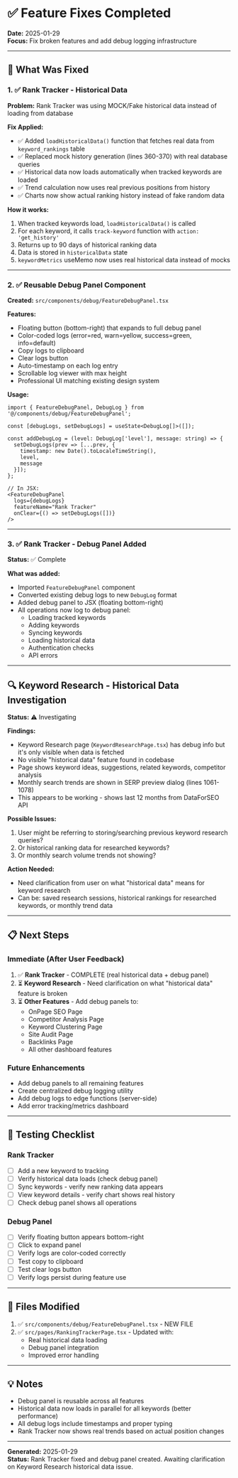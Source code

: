 # ✅ Feature Fixes Completed

**Date:** 2025-01-29  
**Focus:** Fix broken features and add debug logging infrastructure

---

## 🔧 What Was Fixed

### 1. ✅ Rank Tracker - Historical Data
**Problem:** Rank Tracker was using MOCK/Fake historical data instead of loading from database

**Fix Applied:**
- ✅ Added `loadHistoricalData()` function that fetches real data from `keyword_rankings` table
- ✅ Replaced mock history generation (lines 360-370) with real database queries
- ✅ Historical data now loads automatically when tracked keywords are loaded
- ✅ Trend calculation now uses real previous positions from history
- ✅ Charts now show actual ranking history instead of fake random data

**How it works:**
1. When tracked keywords load, `loadHistoricalData()` is called
2. For each keyword, it calls `track-keyword` function with `action: 'get_history'`
3. Returns up to 90 days of historical ranking data
4. Data is stored in `historicalData` state
5. `keywordMetrics` useMemo now uses real historical data instead of mocks

---

### 2. ✅ Reusable Debug Panel Component
**Created:** `src/components/debug/FeatureDebugPanel.tsx`

**Features:**
- Floating button (bottom-right) that expands to full debug panel
- Color-coded logs (error=red, warn=yellow, success=green, info=default)
- Copy logs to clipboard
- Clear logs button
- Auto-timestamp on each log entry
- Scrollable log viewer with max height
- Professional UI matching existing design system

**Usage:**
```tsx
import { FeatureDebugPanel, DebugLog } from '@/components/debug/FeatureDebugPanel';

const [debugLogs, setDebugLogs] = useState<DebugLog[]>([]);

const addDebugLog = (level: DebugLog['level'], message: string) => {
  setDebugLogs(prev => [...prev, {
    timestamp: new Date().toLocaleTimeString(),
    level,
    message
  }]);
};

// In JSX:
<FeatureDebugPanel
  logs={debugLogs}
  featureName="Rank Tracker"
  onClear={() => setDebugLogs([])}
/>
```

---

### 3. ✅ Rank Tracker - Debug Panel Added
**Status:** ✅ Complete

**What was added:**
- Imported `FeatureDebugPanel` component
- Converted existing debug logs to new `DebugLog` format
- Added debug panel to JSX (floating bottom-right)
- All operations now log to debug panel:
  - Loading tracked keywords
  - Adding keywords
  - Syncing keywords
  - Loading historical data
  - Authentication checks
  - API errors

---

## 🔍 Keyword Research - Historical Data Investigation

**Status:** ⚠️ Investigating

**Findings:**
- Keyword Research page (`KeywordResearchPage.tsx`) has debug info but it's only visible when data is fetched
- No visible "historical data" feature found in codebase
- Page shows keyword ideas, suggestions, related keywords, competitor analysis
- Monthly search trends are shown in SERP preview dialog (lines 1061-1078)
- This appears to be working - shows last 12 months from DataForSEO API

**Possible Issues:**
1. User might be referring to storing/searching previous keyword research queries?
2. Or historical ranking data for researched keywords?
3. Or monthly search volume trends not showing?

**Action Needed:** 
- Need clarification from user on what "historical data" means for keyword research
- Can be: saved research sessions, historical rankings for researched keywords, or monthly trend data

---

## 📋 Next Steps

### Immediate (After User Feedback)
1. ✅ **Rank Tracker** - COMPLETE (real historical data + debug panel)
2. ⏳ **Keyword Research** - Need clarification on what "historical data" feature is broken
3. ⏳ **Other Features** - Add debug panels to:
   - OnPage SEO Page
   - Competitor Analysis Page
   - Keyword Clustering Page
   - Site Audit Page
   - Backlinks Page
   - All other dashboard features

### Future Enhancements
- Add debug panels to all remaining features
- Create centralized debug logging utility
- Add debug logs to edge functions (server-side)
- Add error tracking/metrics dashboard

---

## 🎯 Testing Checklist

### Rank Tracker
- [ ] Add a new keyword to tracking
- [ ] Verify historical data loads (check debug panel)
- [ ] Sync keywords - verify new ranking data appears
- [ ] View keyword details - verify chart shows real history
- [ ] Check debug panel shows all operations

### Debug Panel
- [ ] Verify floating button appears bottom-right
- [ ] Click to expand panel
- [ ] Verify logs are color-coded correctly
- [ ] Test copy to clipboard
- [ ] Test clear logs button
- [ ] Verify logs persist during feature use

---

## 🔗 Files Modified

1. ✅ `src/components/debug/FeatureDebugPanel.tsx` - NEW FILE
2. ✅ `src/pages/RankingTrackerPage.tsx` - Updated with:
   - Real historical data loading
   - Debug panel integration
   - Improved error handling

---

## 💡 Notes

- Debug panel is reusable across all features
- Historical data now loads in parallel for all keywords (better performance)
- All debug logs include timestamps and proper typing
- Rank Tracker now shows real trends based on actual position changes

---

**Generated:** 2025-01-29  
**Status:** Rank Tracker fixed and debug panel created. Awaiting clarification on Keyword Research historical data issue.
